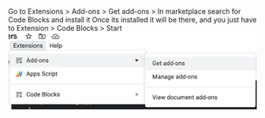 Go to Extensions > Add-ons > Get add-ons > In marketplace search for Code Blocks and install it
Once its installed it will be there, and you just have to Extension > Code Blocks > Start
![code-blocks.png](code-blocks.png)